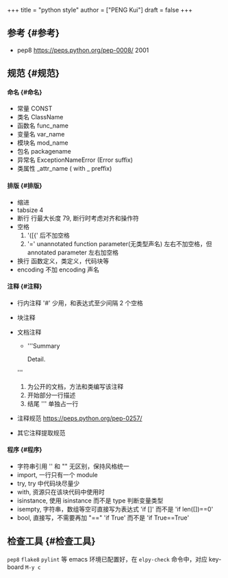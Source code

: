 +++
title = "python style"
author = ["PENG Kui"]
draft = false
+++

## 参考 {#参考}

-   pep8 <https://peps.python.org/pep-0008/> 2001


## 规范 {#规范}


#### 命名 {#命名}

-   常量 CONST
-   类名 ClassName
-   函数名 func_name
-   变量名 var_name
-   模块名 mod_name
-   包名 packagename
-   异常名 ExceptionNameError (Error suffix)
-   类属性 \_attr_name ( with _ preffix)


#### 排版 {#排版}

-   缩进
-   tabsize 4
-   断行 行最大长度 79, 断行时考虑对齐和操作符
-   空格
    1.  '([{' 后不加空格
    2.  '=' unannotated function parameter(无类型声名) 左右不加空格，但 annotated
        parameter 左右加空格
-   换行 函数定义，类定义，代码块等
-   encoding 不加 encoding 声名


#### 注释 {#注释}

-   行内注释 '#' 少用，和表达式至少间隔 2 个空格
-   块注释
-   文档注释

    -   '''Summary

        Detail.

    '''

    1.  为公开的文档，方法和类编写该注释
    2.  开始部分一行描述
    3.  结尾 ''' 单独占一行
-   注释规范 <https://peps.python.org/pep-0257/>
-   其它注释提取规范


#### 程序 {#程序}

-   字符串引用 '' 和 "" 无区别，保持风格统一
-   import, 一行只有一个 module
-   try, try 中代码块尽量少
-   with, 资源只在该块代码中使用时
-   isinstance, 使用 isinstance 而不是 type 判断变量类型
-   isempty, 字符串，数组等空可直接写为表达式
    'if []' 而不是 'if len([])==0'
-   bool, 直接写，不需要再加 "=="
    'if True' 而不是 'if True==True'


## 检查工具 {#检查工具}

`pep8` `flake8` `pylint` 等
emacs 环境已配置好，在 `elpy-check` 命令中，对应 key-board `M-y c`
